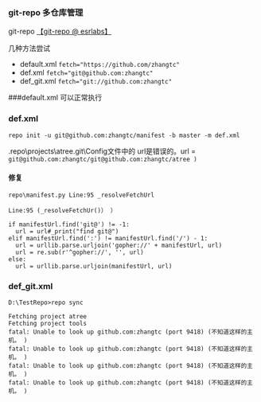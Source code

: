 
### git-repo 多仓库管理

git-repo [【git-repo @ esrlabs】](https://github.com/esrlabs/git-repo)

几种方法尝试

* default.xml  `fetch="https://github.com/zhangtc"`
* def.xml      `fetch="git@github.com:zhangtc"`
* def_git.xml  `fetch="git://github.com:zhangtc"`

###default.xml
    可以正常执行

### def.xml
    
    repo init -u git@github.com:zhangtc/manifest -b master -m def.xml

.repo\projects\atree.git\Config文件中的 url是错误的。url = `git@github.com:zhangtc/git@github.com:zhangtc/atree )`
    
#### 修复
    
    repo\manifest.py Line:95 _resolveFetchUrl
    
    Line:95 (_resolveFetchUr()） ）

    if manifestUrl.find('git@') != -1: 
      url = url#_print("find git@")
    elif manifestUrl.find(':') != manifestUrl.find('/') - 1:
      url = urllib.parse.urljoin('gopher://' + manifestUrl, url)
      url = re.sub(r'^gopher://', '', url)
    else:
      url = urllib.parse.urljoin(manifestUrl, url)

### def_git.xml
    D:\TestRepo>repo sync

    Fetching project atree
    Fetching project tools
    fatal: Unable to look up github.com:zhangtc (port 9418) (不知道这样的主机。 )
    fatal: Unable to look up github.com:zhangtc (port 9418) (不知道这样的主机。 )
    fatal: Unable to look up github.com:zhangtc (port 9418) (不知道这样的主机。 )
    fatal: Unable to look up github.com:zhangtc (port 9418) (不知道这样的主机。 )
    
    
